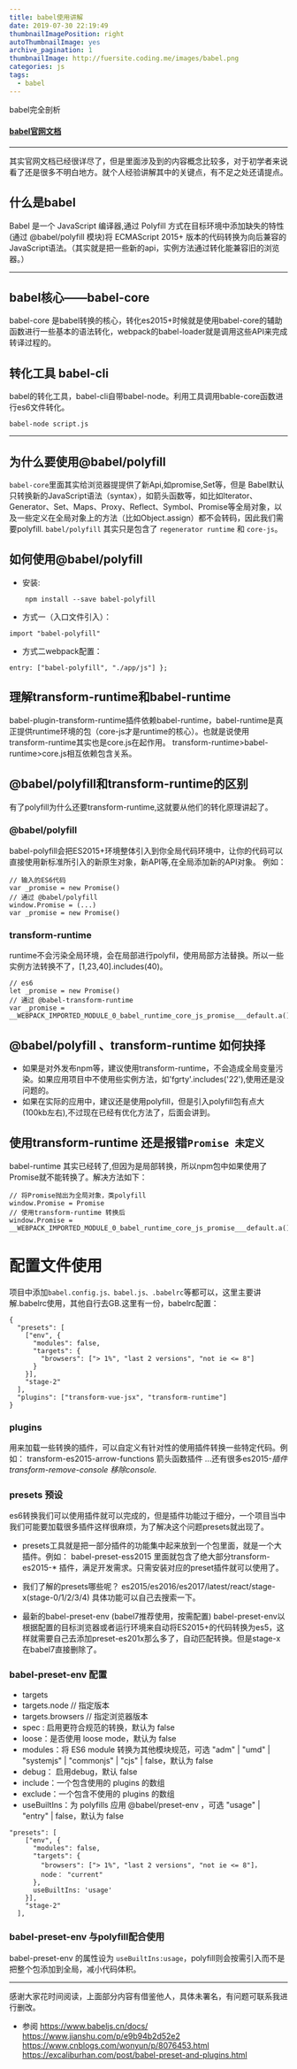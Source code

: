 ```yaml
---
title: babel使用讲解
date: 2019-07-30 22:19:49
thumbnailImagePosition: right
autoThumbnailImage: yes
archive_pagination: 1
thumbnailImage: http://fuersite.coding.me/images/babel.png
categories: js
tags:
  - babel
---
```

babel完全剖析
<!--more-->

#### [babel官网文档](https://www.babeljs.cn/docs/) 

------

其实官网文档已经很详尽了，但是里面涉及到的内容概念比较多，对于初学者来说看了还是很多不明白地方。就个人经验讲解其中的关键点，有不足之处还请提点。

## 什么是babel
Babel 是一个 JavaScript 编译器,通过 Polyfill 方式在目标环境中添加缺失的特性 (通过 @babel/polyfill 模块)将 ECMAScript 2015+ 版本的代码转换为向后兼容的JavaScript语法。（其实就是把一些新的api，实例方法通过转化能兼容旧的浏览器。）

-----

## babel核心——babel-core
babel-core 是babel转换的核心，转化es2015+时候就是使用babel-core的辅助函数进行一些基本的语法转化，webpack的babel-loader就是调用这些API来完成转译过程的。

## 转化工具 babel-cli 
babel的转化工具，babel-cli自带babel-node。利用工具调用bable-core函数进行es6文件转化。
```
babel-node script.js
```
-----

## 为什么要使用@babel/polyfill
`babel-core`里面其实给浏览器提提供了新Api,如promise,Set等，但是  Babel默认只转换新的JavaScript语法（syntax），如箭头函数等，如比如Iterator、Generator、Set、Maps、Proxy、Reflect、Symbol、Promise等全局对象，以及一些定义在全局对象上的方法（比如Object.assign）都不会转码，因此我们需要polyfill. `babel/polyfill` 其实只是包含了 `regenerator runtime` 和 `core-js`。

## 如何使用@babel/polyfill

- 安装:

```
    npm install --save babel-polyfill 
```

- 方式一（入口文件引入）：
 ```
 import "babel-polyfill"
 ```

- 方式二webpack配置：

```
entry: ["babel-polyfill", "./app/js"] };
```



## 理解transform-runtime和babel-runtime

babel-plugin-transform-runtime插件依赖babel-runtime，babel-runtime是真正提供runtime环境的包（core-js才是runtime的核心）。也就是说使用transform-runtime其实也是core.js在起作用。 transform-runtime>babel-runtime>core.js相互依赖包含关系。

## @babel/polyfill和transform-runtime的区别

有了polyfill为什么还要transform-runtime,这就要从他们的转化原理讲起了。

### @babel/polyfill

babel-polyfill会把ES2015+环境整体引入到你全局代码环境中，让你的代码可以直接使用新标准所引入的新原生对象，新API等,在全局添加新的API对象。
例如： 
```
// 输入的ES6代码
var _promise = new Promise()
// 通过 @babel/polyfill
window.Promise = (...)
var _promise = new Promise()
```
### transform-runtime
runtime不会污染全局环境，会在局部进行polyfil，使用局部方法替换。所以一些实例方法转换不了，[1,23,40].includes(40)。
```
// es6
let _promise = new Promise()
// 通过 @babel-transform-runtime
var _promise = __WEBPACK_IMPORTED_MODULE_0_babel_runtime_core_js_promise___default.a()
```

## @babel/polyfill 、transform-runtime 如何抉择

- 如果是对外发布npm等，建议使用transform-runtime，不会造成全局变量污染。如果应用项目中不使用些实例方法，如'fgrty'.includes('22'),使用还是没问题的。
- 如果在实际的应用中，建议还是使用polyfill，但是引入polyfill包有点大(100kb左右),不过现在已经有优化方法了，后面会讲到。

## 使用transform-runtime 还是报错`Promise 未定义`
babel-runtime 其实已经转了,但因为是局部转换，所以npm包中如果使用了Promise就不能转换了。解决方法如下：
```
// 将Promise抛出为全局对象，类polyfill
window.Promise = Promise
// 使用transform-runtime 转换后
window.Promise = __WEBPACK_IMPORTED_MODULE_0_babel_runtime_core_js_promise___default.a()
```

# 配置文件使用
项目中添加`babel.config.js、babel.js、.babelrc`等都可以，这里主要讲解.babelrc使用，其他自行去GB.这里有一份，babelrc配置：

```
{
  "presets": [
    ["env", {
      "modules": false,
      "targets": {
        "browsers": ["> 1%", "last 2 versions", "not ie <= 8"]
      }
    }],
    "stage-2"
  ],
  "plugins": ["transform-vue-jsx", "transform-runtime"]
}

```

### plugins 

用来加载一些转换的插件，可以自定义有针对性的使用插件转换一些特定代码。例如：
transform-es2015-arrow-functions 箭头函数插件
...还有很多es2015-*插件
transform-remove-console  移除console.*

### presets 预设
es6转换我们可以使用插件就可以完成的，但是插件功能过于细分，一个项目当中我们可能要加载很多插件这样很麻烦，为了解决这个问题presets就出现了。

- presets工具就是把一部分插件的功能集中起来放到一个包里面，就是一个大插件。例如：
babel-preset-ess2015 里面就包含了绝大部分transform-es2015-* 插件，满足开发需求。只需安装对应的preset插件就可以使用了。

- 我们了解的presets哪些呢？
es2015/es2016/es2017/latest/react/stage-x(stage-0/1/2/3/4)
具体功能可以自己去搜索一下。

- 最新的babel-preset-env (babel7推荐使用，按需配置)
babel-preset-env以根据配置的目标浏览器或者运行环境来自动将ES2015+的代码转换为es5，这样就需要自己去添加preset-es201x那么多了，自动匹配转换。但是stage-x在babel7直接删除了。

### babel-preset-env 配置
- targets
- targets.node // 指定版本
- targets.browsers // 指定浏览器版本
- spec : 启用更符合规范的转换，默认为 false
- loose：是否使用 loose mode，默认为 false
- modules：将 ES6 module 转换为其他模块规范，可选 "adm" | "umd" | "systemjs" | "commonjs" | "cjs" | false，默认为 false
- debug： 启用debug，默认 false
- include：一个包含使用的 plugins 的数组
- exclude：一个包含不使用的 plugins 的数组
- useBuiltIns：为 polyfills 应用 @babel/preset-env ，可选 "usage" | "entry" | false，默认为 false
```
"presets": [
    ["env", {
      "modules": false,
      "targets": {
        "browsers": ["> 1%", "last 2 versions", "not ie <= 8"]，
        node： "current"
      },
      useBuiltIns: 'usage'
    }],
    "stage-2"
  ],
```

### babel-preset-env 与polyfill配合使用
babel-preset-env 的属性设为 `useBuiltIns:usage`，polyfill则会按需引入而不是把整个包添加到全局，减小代码体积。

------

感谢大家花时间阅读，上面部分内容有借鉴他人，具体未署名，有问题可联系我进行删改。

- 参阅
https://www.babeljs.cn/docs/
https://www.jianshu.com/p/e9b94b2d52e2
https://www.cnblogs.com/wonyun/p/8076453.html
https://excaliburhan.com/post/babel-preset-and-plugins.html